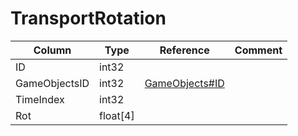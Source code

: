 # TransportRotation

| Column | Type | Reference | Comment |
|--------|------|-----------|---------|
|ID|int32|||
|GameObjectsID|int32|[GameObjects#ID](GameObjects.md)||
|TimeIndex|int32|||
|Rot|float[4]|||
